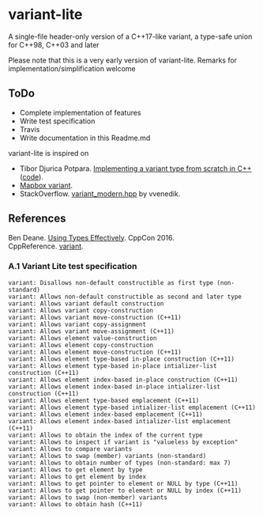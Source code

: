 # variant-lite
A single-file header-only version of a C++17-like variant, a type-safe union for C++98, C++03 and later

Please note that this is a very early version of variant-lite. Remarks for implementation/simplification welcome

ToDo
----
- Complete implementation of features
- Write test specification
- Travis
- Write documentation in this Readme.md

variant-lite is inspired on
-  Tibor Djurica Potpara. [Implementing a variant type from scratch in C++](http://www.ojdip.net/2013/10/implementing-a-variant-type-in-cpp/) ([code](https://gist.github.com/tibordp/6909880)).
- [Mapbox variant](https://github.com/mapbox/variant).
- StackOverflow. [variant_modern.hpp](http://stackoverflow.com/a/3552166/437272) by vvenedik.

References
----------
Ben Deane. [Using Types Effectively](https://youtu.be/ojZbFIQSdl8?list=PLHTh1InhhwT7J5jl4vAhO1WvGHUUFgUQH). CppCon 2016.  
CppReference. [variant](http://en.cppreference.com/w/cpp/utility/variant).  

### A.1 Variant Lite test specification

```
variant: Disallows non-default constructible as first type (non-standard)
variant: Allows non-default constructible as second and later type
variant: Allows variant default construction
variant: Allows variant copy-construction
variant: Allows variant move-construction (C++11)
variant: Allows variant copy-assignment
variant: Allows variant move-assignment (C++11)
variant: Allows element value-construction
variant: Allows element copy-construction
variant: Allows element move-construction (C++11)
variant: Allows element type-based in-place construction (C++11)
variant: Allows element type-based in-place intializer-list construction (C++11)
variant: Allows element index-based in-place construction (C++11)
variant: Allows element index-based in-place intializer-list construction (C++11)
variant: Allows element type-based emplacement (C++11)
variant: Allows element type-based intializer-list emplacement (C++11)
variant: Allows element index-based emplacement (C++11)
variant: Allows element index-based intializer-list emplacement (C++11)
variant: Allows to obtain the index of the current type
variant: Allows to inspect if variant is "valueless by exception"
variant: Allows to compare variants
variant: Allows to swap (member) variants (non-standard)
variant: Allows to obtain number of types (non-standard: max 7)
variant: Allows to get element by type
variant: Allows to get element by index
variant: Allows to get pointer to element or NULL by type (C++11)
variant: Allows to get pointer to element or NULL by index (C++11)
variant: Allows to swap (non-member) variants
variant: Allows to obtain hash (C++11)
```
